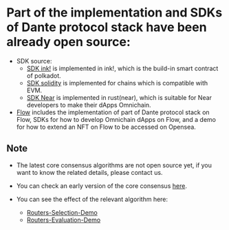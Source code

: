 # Part of the implementation and SDKs of Dante protocol stack have been already open source:

* SDK source:
    * [SDK ink!]() is implemented in ink!, which is the build-in smart contract of polkadot.
    * [SDK solidity]() is implemented for chains which is compatible with EVM.
    * [SDK Near]() is implemented in rust(near), which is suitable for Near developers to make their dApps Omnichain.
* [Flow]() includes the implementation of part of Dante protocol stack on Flow, SDKs for how to develop Omnichain dApps on Flow, and a demo for how to extend an NFT on Flow to be accessed on Opensea.

## Note
* The latest core consensus algorithms are not open source yet, if you want to know the related details, please contact us.

* You can check an early version of the core consensus [here](https://github.com/dantenetwork/Trustless_Bridge). 
* You can see the effect of the relevant algorithm here:
    * [Routers-Selection-Demo](https://github.com/dantenetwork/Routers-Selection-Demo)
    * [Routers-Evaluation-Demo](https://github.com/dantenetwork/Routers-Evaluation-Demo)
